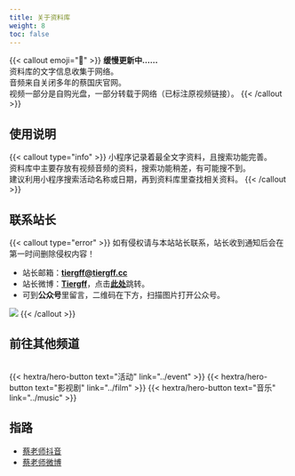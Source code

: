 ```yaml
---
title: 关于资料库
weight: 8
toc: false
---
```



{{< callout emoji="🍰" >}}
**缓慢更新中……**<br>
资料库的文字信息收集于网络。<br>音频来自关闭多年的蔡国庆官网。<br>视频一部分是自购光盘，一部分转载于网络（已标注原视频链接）。
{{< /callout >}}

## 使用说明

{{< callout type="info" >}}
小程序记录着最全文字资料，且搜索功能完善。<br>
资料库中主要存放有视频音频的资料，搜索功能稍差，有可能搜不到。<br>
建议利用小程序搜索活动名称或日期，再到资料库里查找相关资料。
{{< /callout >}}

## 联系站长

{{< callout type="error" >}}
如有侵权请与本站站长联系，站长收到通知后会在第一时间删除侵权内容！
* 站长邮箱：**tiergff@tiergff.cc**
* 站长微博：[**Tiergff**](https://weibo.com/u/1715034620)，点击[**此处**](https://weibo.com/u/1715034620)跳转。
* 可到**公众号**里留言，二维码在下方，扫描图片打开公众号。
<img src="../qrcode.jpg">
{{< /callout >}}



## 前往其他频道
<br>
{{< hextra/hero-button text="活动" link="../event" >}}
<!-- {{< hextra/hero-button text="📺 电视节目" link="../show" >}} -->
{{< hextra/hero-button text="影视剧" link="../film" >}}
{{< hextra/hero-button text="音乐" link="../music" >}}
<!-- {{< hextra/hero-button text="📚 文章" link="../article" >}} -->


## 指路

- [蔡老师抖音](https://www.douyin.com/user/MS4wLjABAAAAbHn3G08HwM_IuI7bnjOjPYmRXvpaMIHd2r3agvSa0HYk0bNoNrd7CMpWq013KoNQ/)
- [蔡老师微博](https://weibo.com/u/6041616816/)

